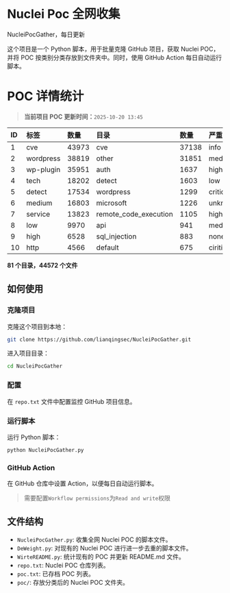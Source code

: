 # Nuclei Poc 全网收集
NucleiPocGather，每日更新

这个项目是一个 Python 脚本，用于批量克隆 GitHub 项目，获取 Nuclei POC，并将 POC 按类别分类存放到文件夹中。同时，使用 GitHub Action 每日自动运行脚本。
# POC 详情统计

> **当前项目 POC 更新时间：**`2025-10-20 13:45`

| ID | 标签      | 数量 | 目录       | 数量 | 严重性   | 数量 |
|:---| :-------- | :--- | :--------- | :--- | :------- | :--- |
| 1 | cve | 43973 | cve | 37138 | info | 25020 |
| 2 | wordpress | 38819 | other | 31851 | medium | 24324 |
| 3 | wp-plugin | 35951 | auth | 1637 | high | 14965 |
| 4 | tech | 18202 | detect | 1603 | low | 11341 |
| 5 | detect | 17534 | wordpress | 1299 | critical | 8517 |
| 6 | medium | 16803 | microsoft | 1226 | unknown | 124 |
| 7 | service | 13823 | remote_code_execution | 1105 | hight | 6 |
| 8 | low | 9970 | api | 941 | meduim | 3 |
| 9 | high | 6528 | sql_injection | 883 | none | 1 |
| 10 | http | 4566 | default | 675 | ciritical | 1 |

**81 个目录，44572 个文件**
## 如何使用

### 克隆项目

克隆这个项目到本地：

```bash
git clone https://github.com/lianqingsec/NucleiPocGather.git
```

进入项目目录：

```bash
cd NucleiPocGather
```

### 配置

在 `repo.txt` 文件中配置监控 GitHub 项目信息。

### 运行脚本

运行 Python 脚本：

```bash
python NucleiPocGather.py
```

### GitHub Action

在 GitHub 仓库中设置 Action，以便每日自动运行脚本。

> 需要配置`Workflow permissions`为`Read and write`权限

## 文件结构

- `NucleiPocGather.py`: 收集全网 Nuclei POC 的脚本文件。
- `DeWeight.py`: 对现有的 Nuclei POC 进行进一步去重的脚本文件。
- `WirteREADME.py`: 统计现有的 POC 并更新 README.md 文件。
- `repo.txt`: Nuclei POC 仓库列表。
- `poc.txt`: 已存档 POC 列表。
- `poc/`: 存放分类后的 Nuclei POC 文件夹。

